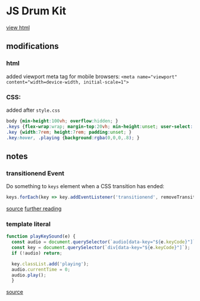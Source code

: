 # JS Drum Kit

[view html](https://nntrn.github.io/JavaScript30/excercises/01-JavaScript-Drum-Kit/)


## modifications

### html

added viewport meta tag for mobile browsers: 
`<meta name="viewport" content="width=device-width, initial-scale=1">` 

### CSS:

added after `style.css`

```css
body {min-height:100vh; overflow:hidden; }
.keys {flex-wrap:wrap; margin-top:20vh; min-height:unset; user-select: none;}
.key {width:7rem; height:7rem; padding:unset; }
.key:hover, .playing {background:rgba(0,0,0,.8); }  
```


## notes

### transitionend Event
Do something to `keys` element when a CSS transition has ended:

```js
keys.forEach(key => key.addEventListener('transitionend', removeTransition));
```
[source](https://www.w3schools.com/jsref/event_transitionend.asp)
[further reading](https://jonsuh.com/blog/detect-the-end-of-css-animations-and-transitions-with-javascript/)

### template literal

```js
function playKeySound(e) {
  const audio = document.querySelector(`audio[data-key="${e.keyCode}"]`);
  const key = document.querySelector(`div[data-key="${e.keyCode}"]`);
  if (!audio) return;

  key.classList.add('playing');
  audio.currentTime = 0;
  audio.play();
  }
```
[source](https://developer.mozilla.org/en-US/docs/Web/JavaScript/Reference/Template_literals)


